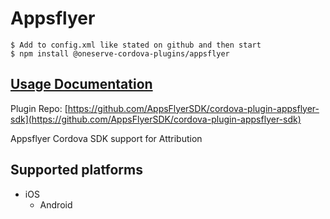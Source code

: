 # Appsflyer

```
$ Add to config.xml like stated on github and then start
$ npm install @oneserve-cordova-plugins/appsflyer
```

## [Usage Documentation](https://oneserve.gitbook.io/oneserve-cordova-plugins/plugins/appsflyer/)

Plugin Repo: [https://github.com/AppsFlyerSDK/cordova-plugin-appsflyer-sdk](https://github.com/AppsFlyerSDK/cordova-plugin-appsflyer-sdk)

Appsflyer Cordova SDK support for Attribution

## Supported platforms

- iOS
  - Android
  


